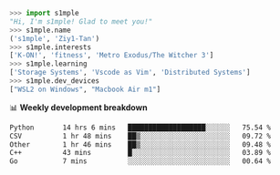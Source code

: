```python
>>> import s1mple
"Hi, I'm s1mple! Glad to meet you!"
>>> s1mple.name
('s1mple', 'Ziy1-Tan')
>>> s1mple.interests
['K-ON!', 'fitness', 'Metro Exodus/The Witcher 3']
>>> s1mple.learning
['Storage Systems', 'Vscode as Vim', 'Distributed Systems']
>>> s1mple.dev_devices
["WSL2 on Windows", "Macbook Air m1"]
```
📊 **Weekly development breakdown**
<!--START_SECTION:waka-->

```txt
Python       14 hrs 6 mins   ███████████████████░░░░░░   75.54 %
CSV          1 hr 48 mins    ██▒░░░░░░░░░░░░░░░░░░░░░░   09.72 %
Other        1 hr 46 mins    ██▒░░░░░░░░░░░░░░░░░░░░░░   09.48 %
C++          43 mins         █░░░░░░░░░░░░░░░░░░░░░░░░   03.89 %
Go           7 mins          ░░░░░░░░░░░░░░░░░░░░░░░░░   00.64 %
```

<!--END_SECTION:waka-->
